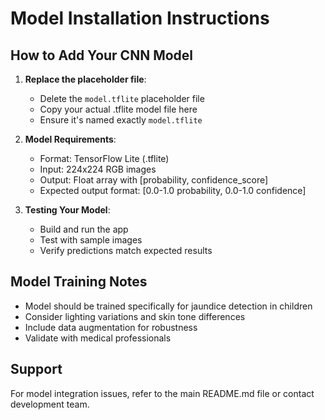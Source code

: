 # Model Installation Instructions

## How to Add Your CNN Model

1. **Replace the placeholder file**:
   - Delete the `model.tflite` placeholder file
   - Copy your actual .tflite model file here
   - Ensure it's named exactly `model.tflite`

2. **Model Requirements**:
   - Format: TensorFlow Lite (.tflite)
   - Input: 224x224 RGB images
   - Output: Float array with [probability, confidence_score]
   - Expected output format: [0.0-1.0 probability, 0.0-1.0 confidence]

3. **Testing Your Model**:
   - Build and run the app
   - Test with sample images
   - Verify predictions match expected results

## Model Training Notes
- Model should be trained specifically for jaundice detection in children
- Consider lighting variations and skin tone differences
- Include data augmentation for robustness
- Validate with medical professionals

## Support
For model integration issues, refer to the main README.md file or contact development team.
